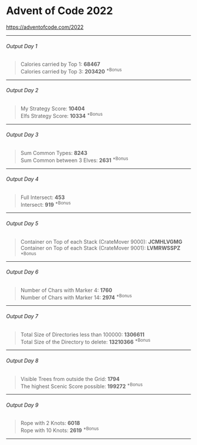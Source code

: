 # Advent of Code 2022
<https://adventofcode.com/2022>
***
###### Output Day 1
>Calories carried by Top 1: **68467**<br>
>Calories carried by Top 3: **203420** <sup>*Bonus</sup>
***
###### Output Day 2
>My Strategy Score: **10404**<br>
>Elfs Strategy Score: **10334** <sup>*Bonus</sup>
***
###### Output Day 3
>Sum Common Types: **8243**<br>
>Sum Common between 3 Elves: **2631** <sup>*Bonus</sup>
***
###### Output Day 4
>Full Intersect: **453**<br>
>Intersect: **919** <sup>*Bonus</sup>
***
###### Output Day 5
>Container on Top of each Stack (CrateMover 9000): **JCMHLVGMG**<br>
>Container on Top of each Stack (CrateMover 9001): **LVMRWSSPZ** <sup>*Bonus</sup>
***
###### Output Day 6
>Number of Chars with Marker 4: **1760**<br>
>Number of Chars with Marker 14: **2974** <sup>*Bonus</sup>
***
###### Output Day 7
>Total Size of Directories less than 100000: **1306611**<br>
>Total Size of the Directory to delete: **13210366** <sup>*Bonus</sup>
***
###### Output Day 8
>Visible Trees from outside the Grid: **1794**<br>
>The highest Scenic Score possible: **199272** <sup>*Bonus</sup>
***
###### Output Day 9
>Rope with 2 Knots: **6018**<br>
>Rope with 10 Knots: **2619** <sup>*Bonus</sup>
***
